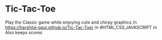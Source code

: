 # Tic-Tac-Toe
Play the Classic game while enjoying cute and chirpy graphics /n
https://harshita-gaur.github.io/Tic-Tac-Toe/    /n
#HTML,CSS,JAVASCRIPT  /n
Also keeps scores
